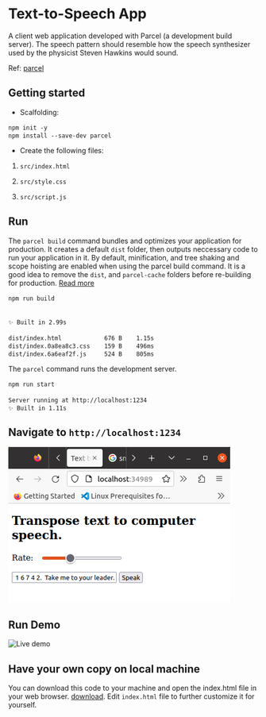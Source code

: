 # Text-to-Speech App

A client web application developed with Parcel (a development build server).  The speech pattern should resemble how the speech synthesizer used by the physicist Steven Hawkins would sound.

Ref: [parcel](https://parceljs.org/getting-started/webapp/)


## Getting started

* Scalfolding:

```script
npm init -y
npm install --save-dev parcel
```

* Create the following files:

1.  `src/index.html`

2.  `src/style.css`

3.  `src/script.js`

## Run

The `parcel build` command bundles and optimizes your application for production.  It creates a default `dist` folder, then outputs neccessary code to run your application in it.  By default, minification, and tree shaking and scope hoisting are enabled when using the parcel build command. It is a good idea to remove the `dist`, and `parcel-cache` folders before re-building for production.  [Read more](https://parceljs.org/features/production/)


```script
npm run build


✨ Built in 2.99s

dist/index.html            676 B    1.15s
dist/index.0a8ea8c3.css    159 B    496ms
dist/index.6a6eaf2f.js     524 B    805ms
```

The `parcel` command runs the development server.

```script
npm run start

Server running at http://localhost:1234
✨ Built in 1.11s
```

## Navigate to `http://localhost:1234`

![screenshot](text-to-speech.png)

## Run Demo

![Live demo](https://hurricanemark.github.io/text-to-speech-demo/)

## Have your own copy on local machine

You can download this code to your machine and open the index.html file in your web browser.  [download](https://github.com/hurricanemark/text-to-speech-demo/archive/refs/tags/Beta.v0.1.0.zip).  Edit `index.html` file to further customize it for yourself.   

